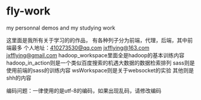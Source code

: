 # fly-work
my personnal demos and my studying work

这里面是我所有关于学习的的作品，
有各种列子分为前端，代理，后端，其中前端最多
个人地址：410273530@qq.com jxfflying@163.com jxfflying@gmail.com
hadoop_workspace里面全是hadoop的基本训练内容
hadoop_in_action则是一个类似百度搜索的机遇大数据的数据检索排列
sass则是使用前端的sass的训练内容
wsWorkspace则是关于websocket的实验
其他则是shh的内容

编码问题：一律使用的是utf-8的编码，如果出现乱码，请修改编码